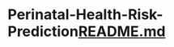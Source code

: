 # Perinatal-Health-Risk-Prediction[README.md](https://github.com/Gokulmuthu535/Perinatal-Health-Risk-Prediction/files/15303350/README.md)

